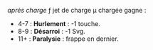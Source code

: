 _après charge_ ƒ jet de charge μ chargée gagne :
* 4-7 : **Hurlement** : -1 touche.
* 8-9 : **Désarroi** : -1 Svg.
* 11+ : **Paralysie** : frappe en dernier.
